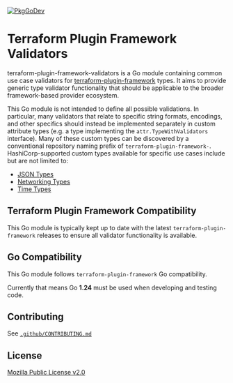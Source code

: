 [![PkgGoDev](https://pkg.go.dev/badge/github.com/hashicorp/terraform-plugin-framework-validators)](https://pkg.go.dev/github.com/hashicorp/terraform-plugin-framework-validators)

# Terraform Plugin Framework Validators

terraform-plugin-framework-validators is a Go module containing common use case validators for [terraform-plugin-framework](https://github.com/hashicorp/terraform-plugin-framework) types. It aims to provide generic type validator functionality that should be applicable to the broader framework-based provider ecosystem.

This Go module is not intended to define all possible validations. In particular, many validators that relate to specific string formats, encodings, and other specifics should instead be implemented separately in custom attribute types (e.g. a type implementing the `attr.TypeWithValidators` interface). Many of these custom types can be discovered by a conventional repository naming prefix of `terraform-plugin-framework-`. HashiCorp-supported custom types available for specific use cases include but are not limited to:

- [JSON Types](https://github.com/hashicorp/terraform-plugin-framework-jsontypes)
- [Networking Types](https://github.com/hashicorp/terraform-plugin-framework-nettypes)
- [Time Types](https://github.com/hashicorp/terraform-plugin-framework-timetypes)

## Terraform Plugin Framework Compatibility

This Go module is typically kept up to date with the latest `terraform-plugin-framework` releases to ensure all validator functionality is available.

## Go Compatibility

This Go module follows `terraform-plugin-framework` Go compatibility.

Currently that means Go **1.24** must be used when developing and testing code.

## Contributing

See [`.github/CONTRIBUTING.md`](https://github.com/hashicorp/terraform-plugin-framework-validators/blob/main/.github/CONTRIBUTING.md)

## License

[Mozilla Public License v2.0](https://github.com/hashicorp/terraform-plugin-framework-validators/blob/main/LICENSE)

